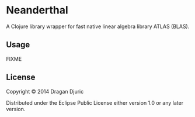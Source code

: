 # Neanderthal

A Clojure library wrapper for fast native linear algebra library ATLAS (BLAS).

## Usage

FIXME

## License

Copyright © 2014 Dragan Djuric

Distributed under the Eclipse Public License either version 1.0 or any later version.
